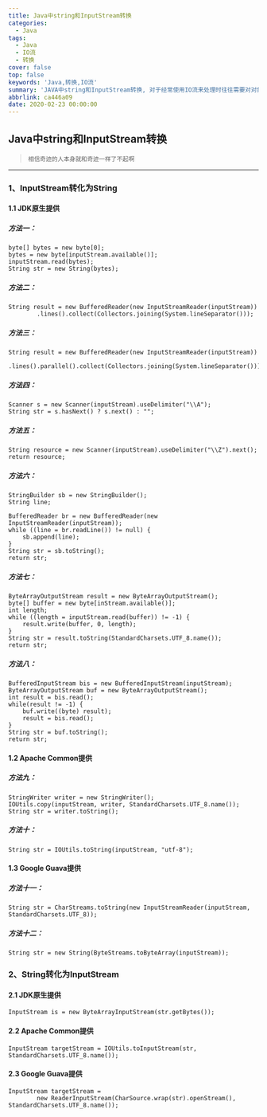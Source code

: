 ```yaml
---
title: Java中string和InputStream转换
categories:
  - Java
tags:
  - Java
  - IO流
  - 转换
cover: false
top: false
keywords: 'Java,转换,IO流'
summary: 'JAVA中string和InputStream转换, 对于经常使用IO流来处理时往往需要对对象进行转换,本文主要讲述InputStream转化为String和String转化为InputStream的方法'
abbrlink: ca446a09
date: 2020-02-23 00:00:00
---
```


## Java中string和InputStream转换

> `相信奇迹的人本身就和奇迹一样了不起啊`

------

### 1、InputStream转化为String

#### 1.1 JDK原生提供

##### 方法一：

    byte[] bytes = new byte[0];
    bytes = new byte[inputStream.available()];
    inputStream.read(bytes);
    String str = new String(bytes);

##### 方法二：
    String result = new BufferedReader(new InputStreamReader(inputStream))
            .lines().collect(Collectors.joining(System.lineSeparator()));

##### 方法三：
    String result = new BufferedReader(new InputStreamReader(inputStream))
           .lines().parallel().collect(Collectors.joining(System.lineSeparator()));

##### 方法四：
    Scanner s = new Scanner(inputStream).useDelimiter("\\A");
    String str = s.hasNext() ? s.next() : "";

##### 方法五：
    String resource = new Scanner(inputStream).useDelimiter("\\Z").next();
    return resource;

##### 方法六：
    StringBuilder sb = new StringBuilder();
    String line;
    
    BufferedReader br = new BufferedReader(new InputStreamReader(inputStream));
    while ((line = br.readLine()) != null) {
        sb.append(line);
    }
    String str = sb.toString();
    return str;

##### 方法七：
    ByteArrayOutputStream result = new ByteArrayOutputStream();
    byte[] buffer = new byte[inStream.available()];
    int length;
    while ((length = inputStream.read(buffer)) != -1) {
        result.write(buffer, 0, length);
    }
    String str = result.toString(StandardCharsets.UTF_8.name());
    return str;

##### 方法八：
    BufferedInputStream bis = new BufferedInputStream(inputStream);
    ByteArrayOutputStream buf = new ByteArrayOutputStream();
    int result = bis.read();
    while(result != -1) {
        buf.write((byte) result);
        result = bis.read();
    }
    String str = buf.toString();
    return str;

#### 1.2  Apache Common提供

##### 方法九：
    StringWriter writer = new StringWriter();
    IOUtils.copy(inputStream, writer, StandardCharsets.UTF_8.name());
    String str = writer.toString();

##### 方法十：
    String str = IOUtils.toString(inputStream, "utf-8");

#### 1.3  Google Guava提供
##### 方法十一：

    String str = CharStreams.toString(new InputStreamReader(inputStream, StandardCharsets.UTF_8));

##### 方法十二：

    String str = new String(ByteStreams.toByteArray(inputStream));



### 2、String转化为InputStream

#### 2.1 JDK原生提供
    InputStream is = new ByteArrayInputStream(str.getBytes());

#### 2.2 Apache Common提供
    InputStream targetStream = IOUtils.toInputStream(str, StandardCharsets.UTF_8.name());

#### 2.3 Google Guava提供
    InputStream targetStream =
            new ReaderInputStream(CharSource.wrap(str).openStream(), StandardCharsets.UTF_8.name());
